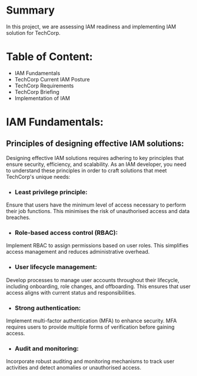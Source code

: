 # Summary
In this project, we are assessing IAM readiness and implementing IAM solution for TechCorp.

# Table of Content:
- IAM Fundamentals
- TechCorp Current IAM Posture
- TechCorp Requirements
- TechCorp Briefing
- Implementation of IAM 

# IAM Fundamentals:
## Principles of designing effective IAM solutions:
Designing effective IAM solutions requires adhering to key principles that ensure security, efficiency, and scalability. As an IAM developer, you need to understand these principles in order to craft solutions that meet TechCorp's unique needs:

- ### Least privilege principle: 
Ensure that users have the minimum level of access necessary to perform their job functions. This minimises the risk of unauthorised access and data breaches.

- ### Role-based access control (RBAC): 
Implement RBAC to assign permissions based on user roles. This simplifies access management and reduces administrative overhead.
  
- ### User lifecycle management: 
Develop processes to manage user accounts throughout their lifecycle, including onboarding, role changes, and offboarding. This ensures that user access aligns with current status and responsibilities.

- ### Strong authentication: 
Implement multi-factor authentication (MFA) to enhance security. MFA requires users to provide multiple forms of verification before gaining access.

- ### Audit and monitoring: 
Incorporate robust auditing and monitoring mechanisms to track user activities and detect anomalies or unauthorised access.

